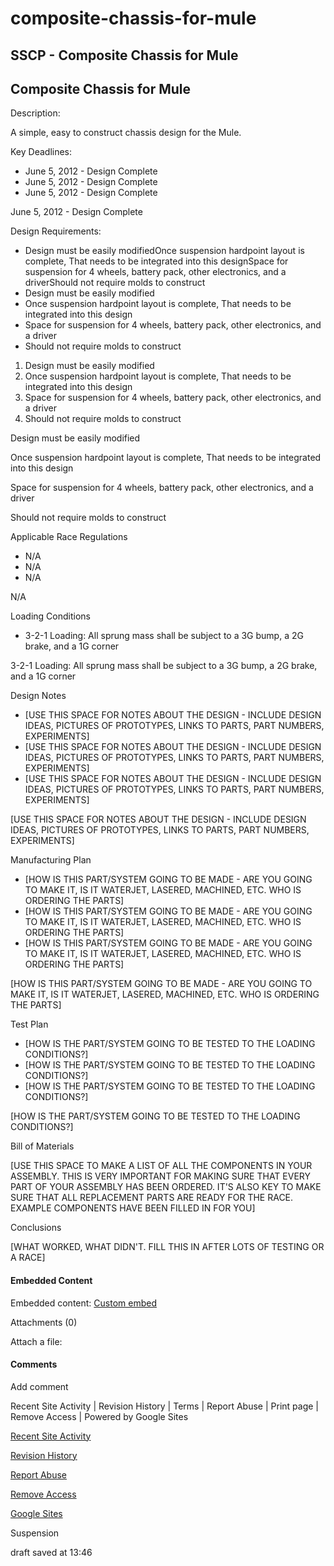 # composite-chassis-for-mule

## SSCP - Composite Chassis for Mule

## Composite Chassis for Mule

Description:&#x20;

A simple, easy to construct chassis design for the Mule.

Key Deadlines:

* June 5, 2012 - Design Complete
* June 5, 2012 - Design Complete
* June 5, 2012 - Design Complete

June 5, 2012 - Design Complete

Design Requirements:

* Design must be easily modifiedOnce suspension hardpoint layout is complete, That needs to be integrated into this designSpace for suspension for 4 wheels, battery pack, other electronics, and a driverShould not require molds to construct
* Design must be easily modified
* Once suspension hardpoint layout is complete, That needs to be integrated into this design
* Space for suspension for 4 wheels, battery pack, other electronics, and a driver
* Should not require molds to construct

1. Design must be easily modified
2. Once suspension hardpoint layout is complete, That needs to be integrated into this design
3. Space for suspension for 4 wheels, battery pack, other electronics, and a driver
4. Should not require molds to construct

Design must be easily modified

Once suspension hardpoint layout is complete, That needs to be integrated into this design

Space for suspension for 4 wheels, battery pack, other electronics, and a driver

Should not require molds to construct

Applicable Race Regulations

* N/A
* N/A
* N/A

N/A

Loading Conditions

* 3-2-1 Loading: All sprung mass shall be subject to a 3G bump, a 2G brake, and a 1G corner

3-2-1 Loading: All sprung mass shall be subject to a 3G bump, a 2G brake, and a 1G corner

Design Notes

* \[USE THIS SPACE FOR NOTES ABOUT THE DESIGN - INCLUDE DESIGN IDEAS, PICTURES OF PROTOTYPES, LINKS TO PARTS, PART NUMBERS, EXPERIMENTS]
* \[USE THIS SPACE FOR NOTES ABOUT THE DESIGN - INCLUDE DESIGN IDEAS, PICTURES OF PROTOTYPES, LINKS TO PARTS, PART NUMBERS, EXPERIMENTS]
* \[USE THIS SPACE FOR NOTES ABOUT THE DESIGN - INCLUDE DESIGN IDEAS, PICTURES OF PROTOTYPES, LINKS TO PARTS, PART NUMBERS, EXPERIMENTS]

\[USE THIS SPACE FOR NOTES ABOUT THE DESIGN - INCLUDE DESIGN IDEAS, PICTURES OF PROTOTYPES, LINKS TO PARTS, PART NUMBERS, EXPERIMENTS]

Manufacturing Plan

* \[HOW IS THIS PART/SYSTEM GOING TO BE MADE - ARE YOU GOING TO MAKE IT, IS IT WATERJET, LASERED, MACHINED, ETC. WHO IS ORDERING THE PARTS]
* \[HOW IS THIS PART/SYSTEM GOING TO BE MADE - ARE YOU GOING TO MAKE IT, IS IT WATERJET, LASERED, MACHINED, ETC. WHO IS ORDERING THE PARTS]
* \[HOW IS THIS PART/SYSTEM GOING TO BE MADE - ARE YOU GOING TO MAKE IT, IS IT WATERJET, LASERED, MACHINED, ETC. WHO IS ORDERING THE PARTS]

\[HOW IS THIS PART/SYSTEM GOING TO BE MADE - ARE YOU GOING TO MAKE IT, IS IT WATERJET, LASERED, MACHINED, ETC. WHO IS ORDERING THE PARTS]

Test Plan

* \[HOW IS THE PART/SYSTEM GOING TO BE TESTED TO THE LOADING CONDITIONS?]
* \[HOW IS THE PART/SYSTEM GOING TO BE TESTED TO THE LOADING CONDITIONS?]
* \[HOW IS THE PART/SYSTEM GOING TO BE TESTED TO THE LOADING CONDITIONS?]

\[HOW IS THE PART/SYSTEM GOING TO BE TESTED TO THE LOADING CONDITIONS?]

Bill of Materials

\[USE THIS SPACE TO MAKE A LIST OF ALL THE COMPONENTS IN YOUR ASSEMBLY. THIS IS VERY IMPORTANT FOR MAKING SURE THAT EVERY PART OF YOUR ASSEMBLY HAS BEEN ORDERED. IT'S ALSO KEY TO MAKE SURE THAT ALL REPLACEMENT PARTS ARE READY FOR THE RACE. EXAMPLE COMPONENTS HAVE BEEN FILLED IN FOR YOU]

Conclusions

\[WHAT WORKED, WHAT DIDN'T. FILL THIS IN AFTER LOTS OF TESTING OR A RACE]

#### Embedded Content

Embedded content: [Custom embed](composite-chassis-for-mule.md)

Attachments (0)

Attach a file:&#x20;

#### Comments

&#x20;

Add comment

Recent Site Activity  |  Revision History  |  Terms  |  Report Abuse  |  Print page  |  Remove Access  |  Powered by Google Sites

[Recent Site Activity](https://sites.google.com/site/susolarcar/system/app/pages/recentChanges)

[Revision History](https://sites.google.com/site/susolarcar/system/app/pages/admin/revisions?wuid=wuid:gx:b9f17ea90edc74a)

[Report Abuse](https://sites.google.com/site/susolarcar/system/app/pages/reportAbuse?src=/home/mechanical/suspension)

[Remove Access](https://sites.google.com/site/susolarcar/system/app/pages/removeAccess)

[Google Sites](http://sites.google.com/)

Suspension

draft saved at 13:46
